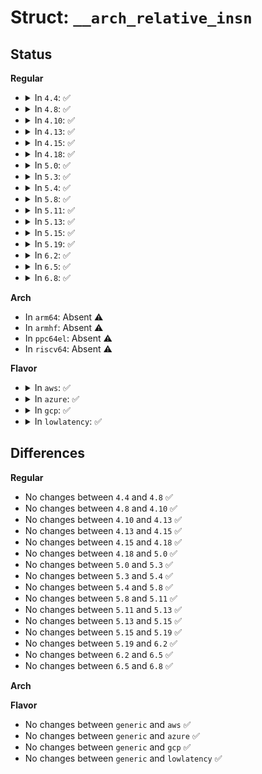 # Struct: <code>__arch_relative_insn</code>

## Status
<b>Regular</b>
<ul>
<li>
<details>
<summary>In <code>4.4</code>: ✅</summary>

```c
struct __arch_relative_insn {
    u8 op;
    s32 raddr;
};
```
</details>
</li>
<li>
<details>
<summary>In <code>4.8</code>: ✅</summary>

```c
struct __arch_relative_insn {
    u8 op;
    s32 raddr;
};
```
</details>
</li>
<li>
<details>
<summary>In <code>4.10</code>: ✅</summary>

```c
struct __arch_relative_insn {
    u8 op;
    s32 raddr;
};
```
</details>
</li>
<li>
<details>
<summary>In <code>4.13</code>: ✅</summary>

```c
struct __arch_relative_insn {
    u8 op;
    s32 raddr;
};
```
</details>
</li>
<li>
<details>
<summary>In <code>4.15</code>: ✅</summary>

```c
struct __arch_relative_insn {
    u8 op;
    s32 raddr;
};
```
</details>
</li>
<li>
<details>
<summary>In <code>4.18</code>: ✅</summary>

```c
struct __arch_relative_insn {
    u8 op;
    s32 raddr;
};
```
</details>
</li>
<li>
<details>
<summary>In <code>5.0</code>: ✅</summary>

```c
struct __arch_relative_insn {
    u8 op;
    s32 raddr;
};
```
</details>
</li>
<li>
<details>
<summary>In <code>5.3</code>: ✅</summary>

```c
struct __arch_relative_insn {
    u8 op;
    s32 raddr;
};
```
</details>
</li>
<li>
<details>
<summary>In <code>5.4</code>: ✅</summary>

```c
struct __arch_relative_insn {
    u8 op;
    s32 raddr;
};
```
</details>
</li>
<li>
<details>
<summary>In <code>5.8</code>: ✅</summary>

```c
struct __arch_relative_insn {
    u8 op;
    s32 raddr;
};
```
</details>
</li>
<li>
<details>
<summary>In <code>5.11</code>: ✅</summary>

```c
struct __arch_relative_insn {
    u8 op;
    s32 raddr;
};
```
</details>
</li>
<li>
<details>
<summary>In <code>5.13</code>: ✅</summary>

```c
struct __arch_relative_insn {
    u8 op;
    s32 raddr;
};
```
</details>
</li>
<li>
<details>
<summary>In <code>5.15</code>: ✅</summary>

```c
struct __arch_relative_insn {
    u8 op;
    s32 raddr;
};
```
</details>
</li>
<li>
<details>
<summary>In <code>5.19</code>: ✅</summary>

```c
struct __arch_relative_insn {
    u8 op;
    s32 raddr;
};
```
</details>
</li>
<li>
<details>
<summary>In <code>6.2</code>: ✅</summary>

```c
struct __arch_relative_insn {
    u8 op;
    s32 raddr;
};
```
</details>
</li>
<li>
<details>
<summary>In <code>6.5</code>: ✅</summary>

```c
struct __arch_relative_insn {
    u8 op;
    s32 raddr;
};
```
</details>
</li>
<li>
<details>
<summary>In <code>6.8</code>: ✅</summary>

```c
struct __arch_relative_insn {
    u8 op;
    s32 raddr;
};
```
</details>
</li>
</ul>
<b>Arch</b>
<ul>
<li>
In <code>arm64</code>: Absent ⚠️
</li>
<li>
In <code>armhf</code>: Absent ⚠️
</li>
<li>
In <code>ppc64el</code>: Absent ⚠️
</li>
<li>
In <code>riscv64</code>: Absent ⚠️
</li>
</ul>
<b>Flavor</b>
<ul>
<li>
<details>
<summary>In <code>aws</code>: ✅</summary>

```c
struct __arch_relative_insn {
    u8 op;
    s32 raddr;
};
```
</details>
</li>
<li>
<details>
<summary>In <code>azure</code>: ✅</summary>

```c
struct __arch_relative_insn {
    u8 op;
    s32 raddr;
};
```
</details>
</li>
<li>
<details>
<summary>In <code>gcp</code>: ✅</summary>

```c
struct __arch_relative_insn {
    u8 op;
    s32 raddr;
};
```
</details>
</li>
<li>
<details>
<summary>In <code>lowlatency</code>: ✅</summary>

```c
struct __arch_relative_insn {
    u8 op;
    s32 raddr;
};
```
</details>
</li>
</ul>

## Differences
<b>Regular</b>
<ul>
<li>
No changes between <code>4.4</code> and <code>4.8</code> ✅
</li>
<li>
No changes between <code>4.8</code> and <code>4.10</code> ✅
</li>
<li>
No changes between <code>4.10</code> and <code>4.13</code> ✅
</li>
<li>
No changes between <code>4.13</code> and <code>4.15</code> ✅
</li>
<li>
No changes between <code>4.15</code> and <code>4.18</code> ✅
</li>
<li>
No changes between <code>4.18</code> and <code>5.0</code> ✅
</li>
<li>
No changes between <code>5.0</code> and <code>5.3</code> ✅
</li>
<li>
No changes between <code>5.3</code> and <code>5.4</code> ✅
</li>
<li>
No changes between <code>5.4</code> and <code>5.8</code> ✅
</li>
<li>
No changes between <code>5.8</code> and <code>5.11</code> ✅
</li>
<li>
No changes between <code>5.11</code> and <code>5.13</code> ✅
</li>
<li>
No changes between <code>5.13</code> and <code>5.15</code> ✅
</li>
<li>
No changes between <code>5.15</code> and <code>5.19</code> ✅
</li>
<li>
No changes between <code>5.19</code> and <code>6.2</code> ✅
</li>
<li>
No changes between <code>6.2</code> and <code>6.5</code> ✅
</li>
<li>
No changes between <code>6.5</code> and <code>6.8</code> ✅
</li>
</ul>
<b>Arch</b>
<ul>
</ul>
<b>Flavor</b>
<ul>
<li>
No changes between <code>generic</code> and <code>aws</code> ✅
</li>
<li>
No changes between <code>generic</code> and <code>azure</code> ✅
</li>
<li>
No changes between <code>generic</code> and <code>gcp</code> ✅
</li>
<li>
No changes between <code>generic</code> and <code>lowlatency</code> ✅
</li>
</ul>
